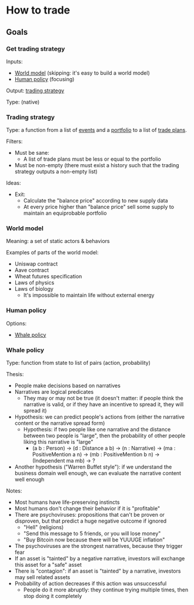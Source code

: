 # How to trade

## Goals

### Get trading strategy

Inputs:

* [World model](#world-model) (skipping: it's easy to build a world model)
* [Human policy](#human-policy) (focusing)

Output: [trading strategy](#trading-strategy)

Type: (native)

### Trading strategy

Type: a function from a list of [events](definitions.md#event) and a [portfolio](definitions.md#portfolio) to a list of [trade plans](definitions.md#trade-plan).

Filters:

* Must be sane:
  * A list of trade plans must be less or equal to the portfolio
* Must be non-empty (there must exist a history such that the trading strategy outputs a non-empty list)

Ideas:

* Exit:
  * Calculate the "balance price" according to new supply data
  * At every price higher than "balance price" sell some supply to maintain an equiprobable portfolio

### World model

Meaning: a set of static actors & behaviors

Examples of parts of the world model:

* Uniswap contract
* Aave contract
* Wheat futures specification
* Laws of physics
* Laws of biology
  * It's impossible to maintain life without external energy

### Human policy

Options:

* [Whale policy](#whale-policy)

### Whale policy

Type: function from state to list of pairs (action, probability)

Thesis:

* People make decisions based on narratives
* Narratives are logical predicates
  * They may or may not be true (it doesn't matter: if people think the narrative is valid, or if they have an incentive to spread it, they will spread it)
* Hypothesis: we can predict people's actions from (either the narrative content or the narrative spread form)
  * Hypothesis: if two people like one narrative and the distance between two people is "large", then the probability of other people liking this narrative is "large"
    * (a b : Person) -> (d : Distance a b) -> (n : Narrative) -> (ma : PositiveMention a n) -> (mb : PositiveMention b n) -> (Independent ma mb) -> ?
* Another hypothesis ("Warren Buffet style"): if we understand the business domain well enough, we can evaluate the narrative content well enough

Notes:

* Most humans have life-preserving instincts
* Most humans don't change their behavior if it is "profitable"
* There are psychoviruses: propositions that can't be proven or disproven, but that predict a huge negative outcome if ignored
  * "Hell" (religions)
  * "Send this message to 5 friends, or you will lose money"
  * "Buy Bitcoin now because there will be YUUUGE inflation"
* The psychoviruses are the strongest narratives, because they trigger fear
* If an asset is "tainted" by a negative narrative, investors will exchange this asset for a "safe" asset
* There is "contagion": if an asset is "tainted" by a narrative, investors may sell related assets
* Probability of action decreases if this action was unsuccessful
  * People do it more abruptly: they continue trying multiple times, then stop doing it completely
